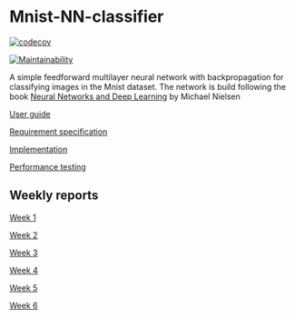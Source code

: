 # Mnist-NN-classifier



[![codecov](https://codecov.io/gh/tumajote/Mnist-NN-classifier/branch/master/graph/badge.svg)](https://codecov.io/gh/tumajote/Mnist-NN-classifier)

[![Maintainability](https://api.codeclimate.com/v1/badges/62dee7d6e0dce64e9db5/maintainability)](https://codeclimate.com/github/tumajote/Mnist-NN-classifier/maintainability)


A simple feedforward multilayer neural network with backpropagation for classifying images in the Mnist dataset. The network is build following the book [Neural Networks and Deep Learning](http://neuralnetworksanddeeplearning.com/index.html) by Michael Nielsen 

[User guide](https://github.com/tumajote/Mnist-NN-classifier/blob/master/Documentation/user_guide.md)

[Requirement specification](https://github.com/tumajote/Mnist-NN-classifier/blob/master/Documentation/Requirement_specification.md)

[Implementation](https://github.com/tumajote/Mnist-NN-classifier/blob/master/Documentation/Implementation.md)

[Performance testing](https://github.com/tumajote/Mnist-NN-classifier/blob/master/Documentation/Testing.md)

## Weekly reports

[Week 1](https://github.com/tumajote/Mnist-NN-classifier/blob/master/Documentation/Weekly_report_1.md)

[Week 2](https://github.com/tumajote/Mnist-NN-classifier/blob/master/Documentation/Weekly_report_2.md)

[Week 3](https://github.com/tumajote/Mnist-NN-classifier/blob/master/Documentation/Weekly_report_3.md)

[Week 4](https://github.com/tumajote/Mnist-NN-classifier/blob/master/Documentation/Weekly_report_4.md)

[Week 5](https://github.com/tumajote/Mnist-NN-classifier/blob/master/Documentation/Weekly_report_5.md)

[Week 6](https://github.com/tumajote/Mnist-NN-classifier/blob/master/Documentation/Weekly_report_6.md)

